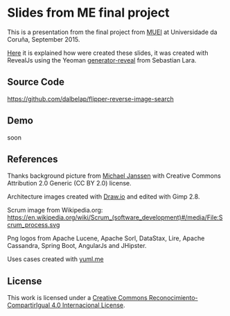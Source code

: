 Slides from ME final project
============================

This is a presentation from the final project from [MUEI](www.fic.udc.es/muei) at Universidade da Coruña, September 2015.


[Here](http://seguridadydesarrolloeinnovacion.blogspot.com.es/2015/09/revealjs-html5-ideal-para-presentaciones.html) it is explained how were created these slides, it was created with RevealJs using the Yeoman [generator-reveal](https://github.com/slara/generator-reveal) from Sebastian Lara.

Source Code
-----------
https://github.com/dalbelap/flipper-reverse-image-search

Demo
----
soon

References
----------
Thanks background picture from [Michael Janssen](https://www.flickr.com/photos/jamuraa/813966437/) with Creative Commons Attribution 2.0 Generic (CC BY 2.0) license.

Architecture images created with [Draw.io](https://www.draw.io/) and edited with Gimp 2.8.

Scrum image from Wikipedia.org: https://en.wikipedia.org/wiki/Scrum_(software_development)#/media/File:Scrum_process.svg

Png logos from Apache Lucene, Apache Sorl, DataStax, Lire, Apache Cassandra, Spring Boot, AngularJs and JHipster.

Uses cases created with [yuml.me](http://yuml.me/)

License
-------
This work is licensed under a <a rel="license" href="http://creativecommons.org/licenses/by-sa/4.0/">Creative Commons Reconocimiento-CompartirIgual 4.0 Internacional License</a>.
